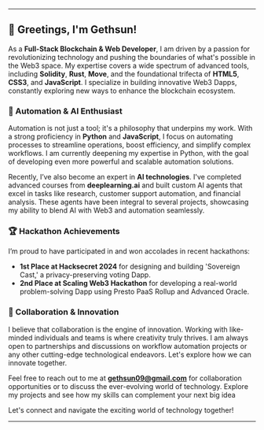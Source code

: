 
---

## 👋 Greetings, I'm Gethsun!

As a **Full-Stack Blockchain & Web Developer**, I am driven by a passion for revolutionizing technology and pushing the boundaries of what's possible in the Web3 space. My expertise covers a wide spectrum of advanced tools, including **Solidity**, **Rust**, **Move**, and the foundational trifecta of **HTML5**, **CSS3**, and **JavaScript**. I specialize in building innovative Web3 Dapps, constantly exploring new ways to enhance the blockchain ecosystem.

### 🚀 Automation & AI Enthusiast

Automation is not just a tool; it's a philosophy that underpins my work. With a strong proficiency in **Python** and **JavaScript**, I focus on automating processes to streamline operations, boost efficiency, and simplify complex workflows. I am currently deepening my expertise in Python, with the goal of developing even more powerful and scalable automation solutions.

Recently, I’ve also become an expert in **AI technologies**. I've completed advanced courses from **deeplearning.ai** and built custom AI agents that excel in tasks like research, customer support automation, and financial analysis. These agents have been integral to several projects, showcasing my ability to blend AI with Web3 and automation seamlessly.

### 🏆 Hackathon Achievements

I’m proud to have participated in and won accolades in recent hackathons:

- **1st Place at Hacksecret 2024** for designing and building 'Sovereign Cast,' a privacy-preserving voting Dapp.
- **2nd Place at Scaling Web3 Hackathon** for developing a real-world problem-solving Dapp using Presto PaaS Rollup and Advanced Oracle.

### 🤝 Collaboration & Innovation

I believe that collaboration is the engine of innovation. Working with like-minded individuals and teams is where creativity truly thrives. I am always open to partnerships and discussions on workflow automation projects or any other cutting-edge technological endeavors. Let's explore how we can innovate together.

Feel free to reach out to me at **gethsun09@gmail.com** for collaboration opportunities or to discuss the ever-evolving world of technology. Explore my projects and see how my skills can complement your next big idea

Let's connect and navigate the exciting world of technology together!

---
